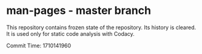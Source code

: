 # man-pages - master branch

This repository contains frozen state of the repository.
Its history is cleared. It is used only for static code
analysis with Codacy.

Commit Time: 1710141960
